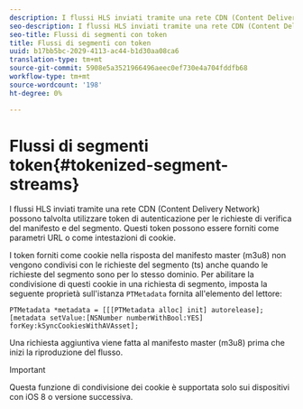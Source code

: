 ```yaml
---
description: I flussi HLS inviati tramite una rete CDN (Content Delivery Network) possono talvolta utilizzare token di autenticazione per le richieste di verifica del manifesto e del segmento. Questi token possono essere forniti come parametri URL o come intestazioni di cookie.
seo-description: I flussi HLS inviati tramite una rete CDN (Content Delivery Network) possono talvolta utilizzare token di autenticazione per le richieste di verifica del manifesto e del segmento. Questi token possono essere forniti come parametri URL o come intestazioni di cookie.
seo-title: Flussi di segmenti con token
title: Flussi di segmenti con token
uuid: b17bb5bc-2029-4113-ac44-b1d30aa08ca6
translation-type: tm+mt
source-git-commit: 5908e5a3521966496aeec0ef730e4a704fddfb68
workflow-type: tm+mt
source-wordcount: '198'
ht-degree: 0%

---
```



# Flussi di segmenti token{#tokenized-segment-streams}

I flussi HLS inviati tramite una rete CDN (Content Delivery Network) possono talvolta utilizzare token di autenticazione per le richieste di verifica del manifesto e del segmento. Questi token possono essere forniti come parametri URL o come intestazioni di cookie.

I token forniti come cookie nella risposta del manifesto master (m3u8) non vengono condivisi con le richieste del segmento (ts) anche quando le richieste del segmento sono per lo stesso dominio. Per abilitare la condivisione di questi cookie in una richiesta di segmento, imposta la seguente proprietà sull&#39;istanza `PTMetadata` fornita all&#39;elemento del lettore: 

```
PTMetadata *metadata = [[[PTMetadata alloc] init] autorelease]; 
[metadata setValue:[NSNumber numberWithBool:YES] forKey:kSyncCookiesWithAVAsset]; 
```

Una richiesta aggiuntiva viene fatta al manifesto master (m3u8) prima che inizi la riproduzione del flusso.

>[!IMPORTANT]
>
>Questa funzione di condivisione dei cookie è supportata solo sui dispositivi con iOS 8 o versione successiva.

